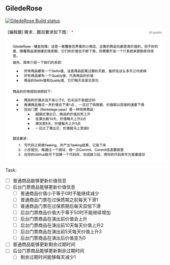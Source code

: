 ## GiledeRose

[![GiledeRose Build status](https://circleci.com/gh/Fatezhang/GiledeRose.svg?style=svg)](https://app.circleci.com/pipelines/github/Fatezhang/GiledeRose/)

![index](docs/subject.png)

Task:

- [ ] 普通商品能够更新价值信息
- [ ] 后台门票商品能够更新价值信息
  - [ ] 普通商品价值小于等于0时不能继续减少
  - [ ] 普通商品门票在过保质期之前每天下滑1
  - [ ] 普通商品门票在过保质期后每天双倍下滑
  - [ ] 后台门票商品价值大于等于50时不能继续增加
  - [ ] 后台门票商品在演出前价值会上升
  - [ ] 后台门票商品在演出前10天每天价值上升2
  - [ ] 后台门票商品在演出前5天每天价值上升3
  - [ ] 后台门票商品在演出后价值变为0
- [ ] 普通商品能够更新剩余过期时间
- [ ] 后台门票商品能够更新剩余过期时间
  - [ ] 剩余过期时间能够每天减少1